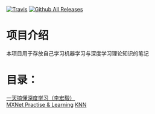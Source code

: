 
[![Travis](https://img.shields.io/travis/rust-lang/rust.svg)](https://github.com/keloli/NoteBook)
[![Github All Releases](https://img.shields.io/badge/downloads-300KB-green.svg)](https://github.com/keloli/NoteBook)
# 项目介绍
本项目用于存放自己学习机器学习与深度学习理论知识的笔记

# 目录：
   [一天搞懂深度学习（李宏毅）](https://github.com/keloli/NoteBook/tree/master/DeepLearning%20One%20Day)  
   [MXNet Practise & Learning](https://github.com/keloli/MXNetPractise)
   [KNN](https://github.com/keloli/NoteBook/tree/master/KNN)
